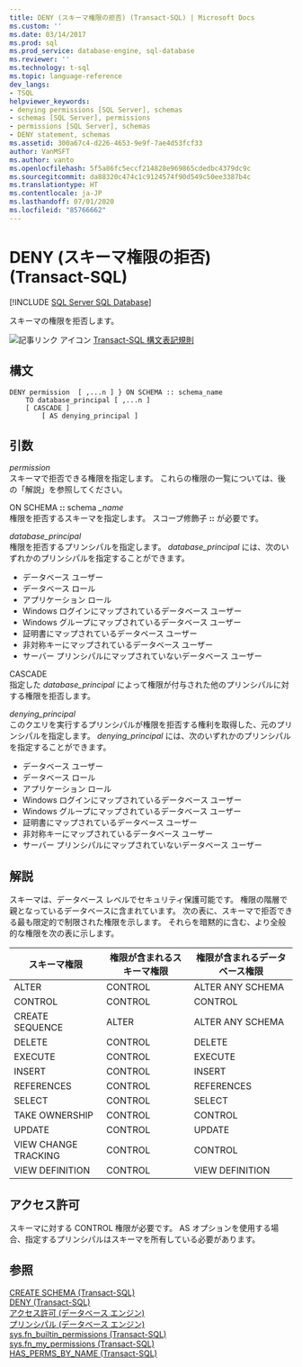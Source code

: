```yaml
---
title: DENY (スキーマ権限の拒否) (Transact-SQL) | Microsoft Docs
ms.custom: ''
ms.date: 03/14/2017
ms.prod: sql
ms.prod_service: database-engine, sql-database
ms.reviewer: ''
ms.technology: t-sql
ms.topic: language-reference
dev_langs:
- TSQL
helpviewer_keywords:
- denying permissions [SQL Server], schemas
- schemas [SQL Server], permissions
- permissions [SQL Server], schemas
- DENY statement, schemas
ms.assetid: 300a67c4-d226-4653-9e9f-7ae4d53fcf33
author: VanMSFT
ms.author: vanto
ms.openlocfilehash: 5f5a86fc5eccf214828e969865cdedbc4379dc9c
ms.sourcegitcommit: da88320c474c1c9124574f90d549c50ee3387b4c
ms.translationtype: HT
ms.contentlocale: ja-JP
ms.lasthandoff: 07/01/2020
ms.locfileid: "85766662"
---
```

# <a name="deny-schema-permissions-transact-sql"></a>DENY (スキーマ権限の拒否) (Transact-SQL)
[!INCLUDE [SQL Server SQL Database](../../includes/applies-to-version/sql-asdb.md)]

スキーマの権限を拒否します。  
  

![記事リンク アイコン](../../database-engine/configure-windows/media/topic-link.gif "記事リンク アイコン") [Transact-SQL 構文表記規則](../../t-sql/language-elements/transact-sql-syntax-conventions-transact-sql.md)  
  
## <a name="syntax"></a>構文  
  
```syntaxsql
DENY permission  [ ,...n ] } ON SCHEMA :: schema_name  
    TO database_principal [ ,...n ]   
    [ CASCADE ]  
        [ AS denying_principal ]  
```  
  
## <a name="arguments"></a>引数  
*permission*  
スキーマで拒否できる権限を指定します。 これらの権限の一覧については、後の「解説」を参照してください。  
  
ON SCHEMA **::** schema *_name*  
権限を拒否するスキーマを指定します。 スコープ修飾子 **::** が必要です。  
  
*database_principal*  
権限を拒否するプリンシパルを指定します。 *database_principal* には、次のいずれかのプリンシパルを指定することができます。  
  
-   データベース ユーザー  
-   データベース ロール  
-   アプリケーション ロール  
-   Windows ログインにマップされているデータベース ユーザー  
-   Windows グループにマップされているデータベース ユーザー  
-   証明書にマップされているデータベース ユーザー  
-   非対称キーにマップされているデータベース ユーザー  
-   サーバー プリンシパルにマップされていないデータベース ユーザー  
  
CASCADE  
指定した *database_principal* によって権限が付与された他のプリンシパルに対する権限を拒否します。
  
*denying_principal*  
このクエリを実行するプリンシパルが権限を拒否する権利を取得した、元のプリンシパルを指定します。 *denying_principal* には、次のいずれかのプリンシパルを指定することができます。  
  
-   データベース ユーザー  
-   データベース ロール  
-   アプリケーション ロール  
-   Windows ログインにマップされているデータベース ユーザー  
-   Windows グループにマップされているデータベース ユーザー  
-   証明書にマップされているデータベース ユーザー  
-   非対称キーにマップされているデータベース ユーザー  
-   サーバー プリンシパルにマップされていないデータベース ユーザー  
  
## <a name="remarks"></a>解説  
スキーマは、データベース レベルでセキュリティ保護可能です。 権限の階層で親となっているデータベースに含まれています。 次の表に、スキーマで拒否できる最も限定的で制限された権限を示します。 それらを暗黙的に含む、より全般的な権限を次の表に示します。  
  
|スキーマ権限|権限が含まれるスキーマ権限|権限が含まれるデータベース権限|  
|-----------------------|----------------------------------|------------------------------------|  
|ALTER|CONTROL|ALTER ANY SCHEMA|  
|CONTROL|CONTROL|CONTROL|  
|CREATE SEQUENCE|ALTER|ALTER ANY SCHEMA|  
|DELETE|CONTROL|DELETE|  
|EXECUTE|CONTROL|EXECUTE|  
|INSERT|CONTROL|INSERT|  
|REFERENCES|CONTROL|REFERENCES|  
|SELECT|CONTROL|SELECT|  
|TAKE OWNERSHIP|CONTROL|CONTROL|  
|UPDATE|CONTROL|UPDATE|  
|VIEW CHANGE TRACKING|CONTROL|CONTROL|  
|VIEW DEFINITION|CONTROL|VIEW DEFINITION|  
  
## <a name="permissions"></a>アクセス許可  
スキーマに対する CONTROL 権限が必要です。 AS オプションを使用する場合、指定するプリンシパルはスキーマを所有している必要があります。  
  
## <a name="see-also"></a>参照  
[CREATE SCHEMA &#40;Transact-SQL&#41;](../../t-sql/statements/create-schema-transact-sql.md)   
[DENY &#40;Transact-SQL&#41;](../../t-sql/statements/deny-transact-sql.md)   
[アクセス許可 &#40;データベース エンジン&#41;](../../relational-databases/security/permissions-database-engine.md)   
[プリンシパル &#40;データベース エンジン&#41;](../../relational-databases/security/authentication-access/principals-database-engine.md)   
[sys.fn_builtin_permissions &#40;Transact-SQL&#41;](../../relational-databases/system-functions/sys-fn-builtin-permissions-transact-sql.md)   
[sys.fn_my_permissions &#40;Transact-SQL&#41;](../../relational-databases/system-functions/sys-fn-my-permissions-transact-sql.md)   
[HAS_PERMS_BY_NAME &#40;Transact-SQL&#41;](../../t-sql/functions/has-perms-by-name-transact-sql.md)  
  
  
